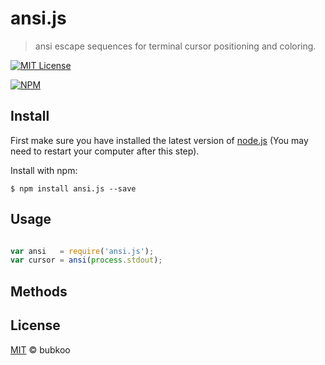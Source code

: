 # ansi.js

> ansi escape sequences for terminal cursor positioning and coloring.


[![MIT License](https://img.shields.io/badge/license-MIT_License-green.svg?style=flat-square)](https://github.com/bubkoo/ansi.js/blob/master/LICENSE)
 
[![NPM](https://nodei.co/npm/ansi.js.png)](https://nodei.co/npm/ansi.js/)
 

## Install
  
First make sure you have installed the latest version of [node.js](http://nodejs.org/) 
(You may need to restart your computer after this step).

Install with npm:

```
$ npm install ansi.js --save
```

## Usage

```js

var ansi   = require('ansi.js');
var cursor = ansi(process.stdout);

```

## Methods



## License

[MIT](https://github.com/bubkoo/ansi.js/blob/master/LICENSE) © bubkoo

